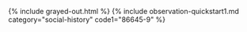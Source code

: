 {% include grayed-out.html %}
{% include observation-quickstart1.md category="social-history" code1="86645-9" %}

</div><!-- grayed-out -->